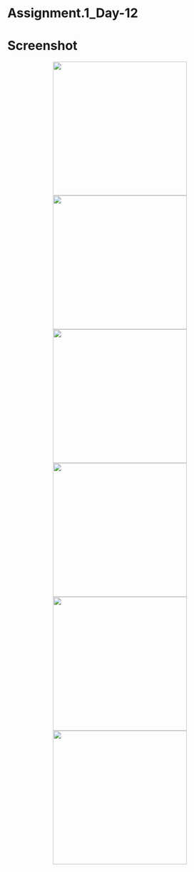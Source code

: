 # Assignment.1_Day-12
# Screenshot
<p align="center">
<img src="https://github.com/asgar72/Assignment_1_Day-12/assets/85785487/f4449fa7-1273-4568-b8aa-6255dfcc5a9b alt="alt text" width="300 ">
  <img src="https://github.com/asgar72/Assignment_1_Day-12/assets/85785487/ad7a7978-5b74-401a-9e0e-e03d817bad09 alt="alt text" width="300 ">
  <img src="https://github.com/asgar72/Assignment_1_Day-12/assets/85785487/8a4f7ce4-e114-48b3-bc6f-584e3a06a1d8 alt="alt text" width="300 ">
  <img src="https://github.com/asgar72/Assignment_1_Day-12/assets/85785487/00211d04-6aaa-496d-8fb9-6d1acec97e58 alt="alt text" width="300 ">
  <img src="https://github.com/asgar72/Assignment_1_Day-12/assets/85785487/69cd9666-795f-4bae-ae6e-43e6392f55cf alt="alt text" width="300 ">
  <img src="https://github.com/asgar72/Assignment_1_Day-12/assets/85785487/a0b860c7-0759-46ab-ab03-3c14b47b168b alt="alt text" width="300 ">
</p>
